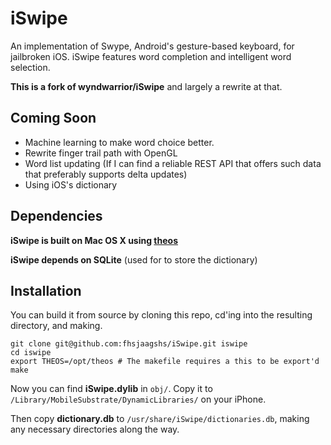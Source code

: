 iSwipe
=============

An implementation of Swype, Android's gesture-based keyboard, for jailbroken iOS. iSwipe features word completion and intelligent word selection.

**This is a fork of wyndwarrior/iSwipe** and largely a rewrite at that.

Coming Soon
-----------
- Machine learning to make word choice better.
- Rewrite finger trail path with OpenGL
- Word list updating (If I can find a reliable REST API that offers such data that preferably supports delta updates)
- Using iOS's dictionary

Dependencies
------------

**iSwipe is built on Mac OS X using [theos](http://iphonedevwiki.net/index.php/Theos/Getting_Started)** 

**iSwipe depends on SQLite** (used for to store the dictionary)

Installation
------------

You can build it from source by cloning this repo, cd'ing into the resulting directory, and making.

    git clone git@github.com:fhsjaagshs/iSwipe.git iswipe
    cd iswipe
    export THEOS=/opt/theos # The makefile requires a this to be export'd
    make
    
Now you can find **iSwipe.dylib** in `obj/`. Copy it to `/Library/MobileSubstrate/DynamicLibraries/` on your iPhone. 

Then copy **dictionary.db** to `/usr/share/iSwipe/dictionaries.db`, making any necessary directories along the way.